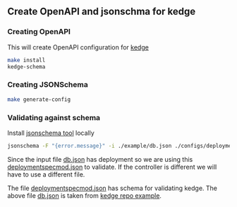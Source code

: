 ## Create OpenAPI and jsonschma for kedge

### Creating OpenAPI

This will create OpenAPI configuration for [kedge](https://github.com/kedgeproject/kedge)

```bash
make install
kedge-schema
```

### Creating JSONSchema

```bash
make generate-config
```

### Validating against schema

Install [jsonschema tool](https://github.com/Julian/jsonschema) locally

```bash
jsonschema -F "{error.message}" -i ./example/db.json ./configs/deploymentspecmod.json
```
Since the input file [db.json](./example/db.json) has deployment so we are using this
[deploymentspecmod.json](./configs/deploymentspecmod.json) to validate. If the controller
is different we will have to use a different file.


The file [deploymentspecmod.json](./configs/deploymentspecmod.json) has schema for validating kedge.
The above file [db.json](./example/db.json) is taken from [kedge repo example](https://github.com/kedgeproject/kedge/blob/master/examples/envFrom/db.yaml).

